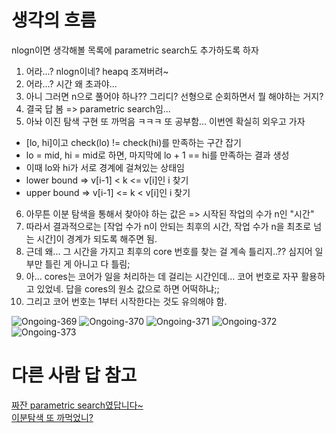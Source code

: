 # 생각의 흐름
nlogn이면 생각해볼 목록에 parametric search도 추가하도록 하자
1. 어라...? nlogn이네? heapq 조져버려~
2. 어라...? 시간 왜 초과야...
3. 아니 그러면 n으로 풀어야 하나?? 그리디? 선형으로 순회하면서 뭘 해야하는 거지?
4. 결국 답 봄 => parametric search임...
5. 아놔 이진 탐색 구현 또 까먹음 ㅋㅋㅋ 또 공부함... 이번엔 확실히 외우고 가자
- \[lo, hi\]이고 check(lo) != check(hi)를 만족하는 구간 잡기
- lo = mid, hi = mid로 하면, 마지막에 lo + 1 == hi를 만족하는 결과 생성
- 이때 lo와 hi가 서로 경계에 걸쳐있는 상태임
- lower bound => v\[i-1\] < k <= v\[i\]인 i 찾기
- upper bound => v\[i-1\] <= k < v\[i\]인 i 찾기
6. 아무튼 이분 탐색을 통해서 찾아야 하는 값은 => 시작된 작업의 수가 n인 "시간"
7. 따라서 결과적으로는 \[작업 수가 n이 안되는 최후의 시간, 작업 수가 n을 최초로 넘는 시간\]이 경계가 되도록 해주면 됨.
8. 근데 왜... 그 시간을 가지고 최후의 core 번호를 찾는 걸 계속 틀리지..?? 심지어 일부만 틀린 게 아니고 다 틀림;
9. 아... cores는 코어가 일을 처리하는 데 걸리는 시간인데... 코어 번호로 자꾸 활용하고 있었네. 답을 cores의 원소 값으로 하면 어떡하냐;;
10. 그리고 코어 번호는 1부터 시작한다는 것도 유의해야 함.

![Ongoing-369](https://github.com/user-attachments/assets/19e23e4a-1ab0-4d83-8bb4-cf27f8bfa1f9)
![Ongoing-370](https://github.com/user-attachments/assets/e4ba8c2d-1637-4f7a-a0ad-978bb53227b7)
![Ongoing-371](https://github.com/user-attachments/assets/c3a32e77-7202-4164-9cac-e3ffe2d82ebf)
![Ongoing-372](https://github.com/user-attachments/assets/1f15fabb-d84e-4c95-9ea1-74e04fede49a)
![Ongoing-373](https://github.com/user-attachments/assets/a7c3922e-6489-4561-ae46-75c6efdf3c13)


# 다른 사람 답 참고
[짜잔 parametric search였답니다~](https://velog.io/@estelle17/%ED%94%84%EB%A1%9C%EA%B7%B8%EB%9E%98%EB%A8%B8%EC%8A%A4-%EB%AC%B8%EC%A0%9C-%EC%84%A0%EC%9E%85-%EC%84%A0%EC%B6%9C-%EC%8A%A4%EC%BC%80%EC%A4%84%EB%A7%81)<br>
[이분탐색 또 까먹었니?](https://www.acmicpc.net/blog/view/109)
